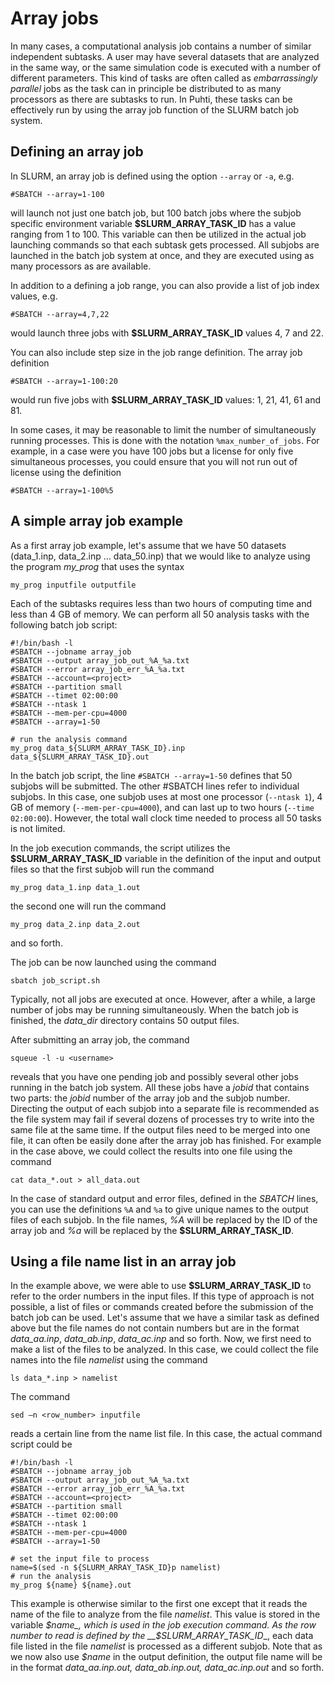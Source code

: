 # Array jobs

In many cases, a computational analysis job contains a number of similar independent subtasks. A user may have several datasets that are analyzed in the same way, or the same simulation code is executed with a number of different parameters. This kind of tasks are often called as _embarrassingly parallel_ jobs as the task can in principle be distributed to as many processors as there are subtasks to run. In Puhti, these tasks can be effectively run by using the array job function of the SLURM batch job system.

## Defining an array job

In SLURM, an array job is defined using the option `--array` or `-a`, e.g.
```
#SBATCH --array=1-100
```
will launch not just one batch job, but 100 batch jobs where the subjob specific environment variable __$SLURM_ARRAY_TASK_ID__ has a value ranging from 1 to 100. This variable can then be utilized in the actual job launching commands so that each subtask gets processed. All subjobs are launched in the batch job system at once, and they are executed using as many processors as are available.

In addition to a defining a job range, you can also provide a list of job index values, e.g.
```
#SBATCH --array=4,7,22
```
would launch three jobs with __$SLURM_ARRAY_TASK_ID__ values 4, 7 and 22.

You can also include step size in the job range definition. The array job definition
```
#SBATCH --array=1-100:20
```
would run five jobs with __$SLURM_ARRAY_TASK_ID__ values: 1, 21, 41, 61 and 81.

In some cases, it may be reasonable to limit the number of simultaneously running processes. This is done with the notation `%max_number_of_jobs`. For example, in a case were you have 100 jobs but a license for only five simultaneous processes, you could ensure that you will not run out of license using the definition
```
#SBATCH --array=1-100%5
```
 
## A simple array job example

As a first array job example, let's assume that we have 50 datasets (data_1.inp, data_2.inp … data_50.inp) that we would like to analyze using the program _my_prog_ that uses the syntax
```
my_prog inputfile outputfile
```
Each of the subtasks requires less than two hours of computing time and less than 4 GB of memory. We can perform all 50 analysis tasks with the following batch job script:
```
#!/bin/bash -l
#SBATCH --jobname array_job
#SBATCH --output array_job_out_%A_%a.txt
#SBATCH --error array_job_err_%A_%a.txt
#SBATCH --account=<project>
#SBATCH --partition small
#SBATCH --timet 02:00:00
#SBATCH --ntask 1
#SBATCH --mem-per-cpu=4000
#SBATCH --array=1-50

# run the analysis command
my_prog data_${SLURM_ARRAY_TASK_ID}.inp data_${SLURM_ARRAY_TASK_ID}.out
```
In the batch job script, the line `#SBATCH --array=1-50` defines that 50 subjobs will be submitted. The other #SBATCH lines refer to individual subjobs. In this case, one subjob uses at most one processor (`--ntask 1`), 4 GB of memory (`--mem-per-cpu=4000`), and can last up to two hours (`--time 02:00:00`). However, the total wall clock time needed to process all 50 tasks is not limited.

In the job execution commands, the script utilizes the __$SLURM_ARRAY_TASK_ID__ variable in the definition of the input and output files so that the first subjob will run the command
```
my_prog data_1.inp data_1.out
```
the second one will run the command
```
my_prog data_2.inp data_2.out
```
and so forth.

The job can be now launched using the command
```
sbatch job_script.sh
```
Typically, not all jobs are executed at once. However, after a while, a large number of jobs may be running simultaneously. When the batch job is finished, the _data_dir_ directory contains 50 output files.

After submitting an array job, the command
```
squeue -l -u <username>
```
reveals that you have one pending job and possibly several other jobs running in the batch job system. All these jobs have a _jobid_ that contains two parts: the _jobid_ number of the array job and the subjob number. Directing the output of each subjob into a separate file is recommended as the file system may fail if several dozens of processes try to write into the same file at the same time. If the output files need to be merged into one file, it can often be easily done after the array job has finished. For example in the case above, we could collect the results into one file using the command
```
cat data_*.out > all_data.out
```
In the case of standard output and error files, defined in the _SBATCH_ lines,  you can use the definitions `%A` and `%a` to give unique names to the output files of each subjob. In the file names, _%A_ will be replaced by the ID of the array job and _%a_ will be replaced by the __$SLURM_ARRAY_TASK_ID__.

## Using a file name list in an array job

In the example above, we were able to use __$SLURM_ARRAY_TASK_ID__ to refer to the order numbers in the input files. If this type of approach is not possible, a list of files or commands created before the submission of the batch job can be used. Let's assume that we have a similar task as defined above but the file names do not contain numbers but are in the format _data_aa.inp_, _data_ab.inp_, _data_ac.inp_ and so forth. Now, we first need to make a list of the files to be analyzed. In this case, we could collect the file names into the file _namelist_ using the command
```
ls data_*.inp > namelist
```
The command
```
sed –n <row_number> inputfile
```
reads a certain line from the name list file. In this case, the actual command script could be
```
#!/bin/bash -l
#SBATCH --jobname array_job
#SBATCH --output array_job_out_%A_%a.txt
#SBATCH --error array_job_err_%A_%a.txt
#SBATCH --account=<project>
#SBATCH --partition small
#SBATCH --timet 02:00:00
#SBATCH --ntask 1
#SBATCH --mem-per-cpu=4000
#SBATCH --array=1-50

# set the input file to process
name=$(sed -n ${SLURM_ARRAY_TASK_ID}p namelist)
# run the analysis
my_prog ${name} ${name}.out
```
This example is otherwise similar to the first one except that it reads the name of the file to analyze from the file _namelist_. This value is stored in the variable _$name_, which is used in the job execution command. As the row number to read is defined by the __$SLURM_ARRAY_TASK_ID__, each data file listed in the file _namelist_ is processed as a different subjob. Note that as we now also use _$name_ in the output definition, the output file name will be in the format _data_aa.inp.out, data_ab.inp.out, data_ac.inp.out_ and so forth.

 
